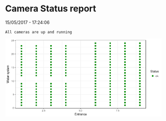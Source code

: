 Camera Status report
================
15/05/2017 - 17:24:06

    All cameras are up and running

![](camreport_files/figure-markdown_github/unnamed-chunk-2-1.png)
